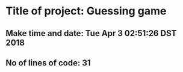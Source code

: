 # Title of project: Guessing game 
## Make time and date: Tue Apr  3 02:51:26 DST 2018
## No of lines of code: 31
